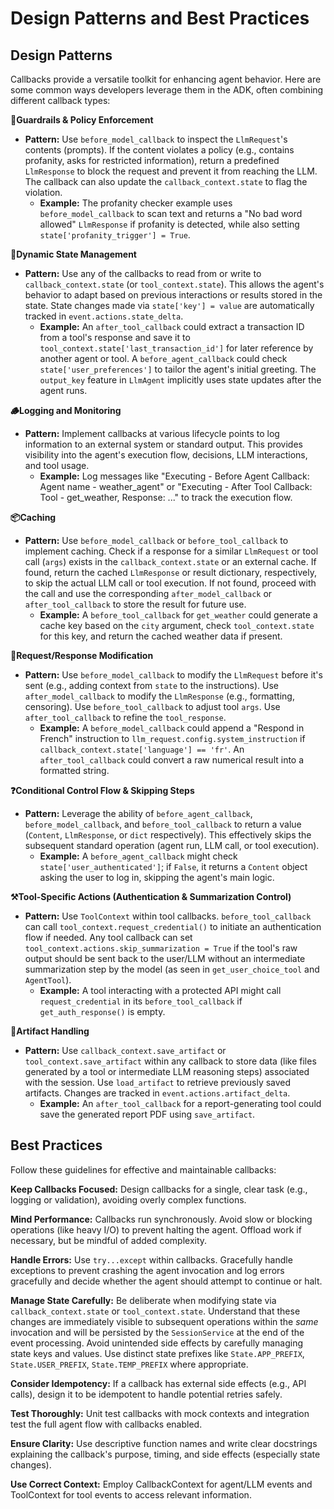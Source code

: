# Design Patterns and Best Practices

## Design Patterns

Callbacks provide a versatile toolkit for enhancing agent behavior. Here are some common ways developers leverage them in the ADK, often combining different callback types:

 **🤺Guardrails & Policy Enforcement**

* **Pattern:** Use `before_model_callback` to inspect the `LlmRequest`'s contents (prompts). If the content violates a policy (e.g., contains profanity, asks for restricted information), return a predefined `LlmResponse` to block the request and prevent it from reaching the LLM. The callback can also update the `callback_context.state` to flag the violation.  
  * **Example:** The profanity checker example uses `before_model_callback` to scan text and returns a "No bad word allowed" `LlmResponse` if profanity is detected, while also setting `state['profanity_trigger'] = True`.


**🤹Dynamic State Management**

* **Pattern:** Use any of the callbacks to read from or write to `callback_context.state` (or `tool_context.state`). This allows the agent's behavior to adapt based on previous interactions or results stored in the state. State changes made via `state['key'] = value` are automatically tracked in `event.actions.state_delta`.  
  * **Example:** An `after_tool_callback` could extract a transaction ID from a tool's response and save it to `tool_context.state['last_transaction_id']` for later reference by another agent or tool. A `before_agent_callback` could check `state['user_preferences']` to tailor the agent's initial greeting. The `output_key` feature in `LlmAgent` implicitly uses state updates after the agent runs.


**🪵Logging and Monitoring**

* **Pattern:** Implement callbacks at various lifecycle points to log information to an external system or standard output. This provides visibility into the agent's execution flow, decisions, LLM interactions, and tool usage.  
  * **Example:** Log messages like "Executing \- Before Agent Callback: Agent name \- weather\_agent" or "Executing \- After Tool Callback: Tool \- get\_weather, Response: ..." to track the execution flow.


**📦Caching**

* **Pattern:** Use `before_model_callback` or `before_tool_callback` to implement caching. Check if a response for a similar `LlmRequest` or tool call (`args`) exists in the `callback_context.state` or an external cache. If found, return the cached `LlmResponse` or result dictionary, respectively, to skip the actual LLM call or tool execution. If not found, proceed with the call and use the corresponding `after_model_callback` or `after_tool_callback` to store the result for future use.  
  * **Example:** A `before_tool_callback` for `get_weather` could generate a cache key based on the `city` argument, check `tool_context.state` for this key, and return the cached weather data if present.


**🔁Request/Response Modification**

* **Pattern:** Use `before_model_callback` to modify the `LlmRequest` before it's sent (e.g., adding context from `state` to the instructions). Use `after_model_callback` to modify the `LlmResponse` (e.g., formatting, censoring). Use `before_tool_callback` to adjust tool `args`. Use `after_tool_callback` to refine the `tool_response`.  
  * **Example:** A `before_model_callback` could append a "Respond in French" instruction to `llm_request.config.system_instruction` if `callback_context.state['language'] == 'fr'`. An `after_tool_callback` could convert a raw numerical result into a formatted string.


**❓Conditional Control Flow & Skipping Steps**

* **Pattern:** Leverage the ability of `before_agent_callback`, `before_model_callback`, and `before_tool_callback` to return a value (`Content`, `LlmResponse`, or `dict` respectively). This effectively skips the subsequent standard operation (agent run, LLM call, or tool execution).  
  * **Example:** A `before_agent_callback` might check `state['user_authenticated']`; if `False`, it returns a `Content` object asking the user to log in, skipping the agent's main logic.


**⚒️Tool-Specific Actions (Authentication & Summarization Control)**

* **Pattern:** Use `ToolContext` within tool callbacks. `before_tool_callback` can call `tool_context.request_credential()` to initiate an authentication flow if needed. Any tool callback can set `tool_context.actions.skip_summarization = True` if the tool's raw output should be sent back to the user/LLM without an intermediate summarization step by the model (as seen in `get_user_choice_tool` and `AgentTool`).  
  * **Example:** A tool interacting with a protected API might call `request_credential` in its `before_tool_callback` if `get_auth_response()` is empty.


**📄Artifact Handling**

* **Pattern:** Use `callback_context.save_artifact` or `tool_context.save_artifact` within any callback to store data (like files generated by a tool or intermediate LLM reasoning steps) associated with the session. Use `load_artifact` to retrieve previously saved artifacts. Changes are tracked in `event.actions.artifact_delta`.  
  * **Example:** An `after_tool_callback` for a report-generating tool could save the generated report PDF using `save_artifact`.

## Best Practices

Follow these guidelines for effective and maintainable callbacks:

**Keep Callbacks Focused:** Design callbacks for a single, clear task (e.g., logging or validation), avoiding overly complex functions.

**Mind Performance:** Callbacks run synchronously. Avoid slow or blocking operations (like heavy I/O) to prevent halting the agent. Offload work if necessary, but be mindful of added complexity.

**Handle Errors:** Use `try...except` within callbacks. Gracefully handle exceptions to prevent crashing the agent invocation and log errors gracefully and decide whether the agent should attempt to continue or halt.

**Manage State Carefully:** Be deliberate when modifying state via `callback_context.state` or `tool_context.state`. Understand that these changes are immediately visible to subsequent operations within the *same* invocation and will be persisted by the `SessionService` at the end of the event processing. Avoid unintended side effects by carefully managing state keys and values. Use distinct state prefixes like `State.APP_PREFIX`, `State.USER_PREFIX`, `State.TEMP_PREFIX` where appropriate.

**Consider Idempotency:** If a callback has external side effects (e.g., API calls), design it to be idempotent to handle potential retries safely.

**Test Thoroughly:** Unit test callbacks with mock contexts and integration test the full agent flow with callbacks enabled.

**Ensure Clarity:** Use descriptive function names and write clear docstrings explaining the callback's purpose, timing, and side effects (especially state changes).

**Use Correct Context:** Employ CallbackContext for agent/LLM events and ToolContext for tool events to access relevant information.
